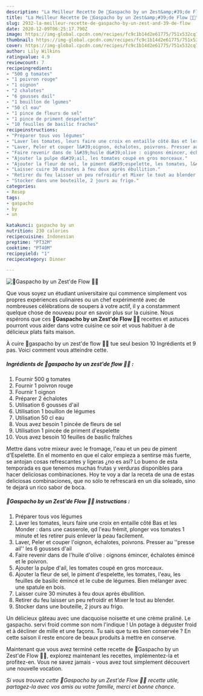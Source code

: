 ```yaml
---
description: "La Meilleur Recette De 🍅Gaspacho by un Zest&amp;#39;de Flow 🧄🧅"
title: "La Meilleur Recette De 🍅Gaspacho by un Zest&amp;#39;de Flow 🧄🧅"
slug: 2932-la-meilleur-recette-de-gaspacho-by-un-zest-and-39-de-flow
date: 2020-12-09T06:25:17.790Z
image: https://img-global.cpcdn.com/recipes/fc9c1b14d2e61775/751x532cq70/🍅gaspacho-by-un-zestde-flow-🧄🧅-photo-principale-de-la-recette.jpg
thumbnail: https://img-global.cpcdn.com/recipes/fc9c1b14d2e61775/751x532cq70/🍅gaspacho-by-un-zestde-flow-🧄🧅-photo-principale-de-la-recette.jpg
cover: https://img-global.cpcdn.com/recipes/fc9c1b14d2e61775/751x532cq70/🍅gaspacho-by-un-zestde-flow-🧄🧅-photo-principale-de-la-recette.jpg
author: Lily Wilkins
ratingvalue: 4.9
reviewcount: 7
recipeingredient:
- "500 g tomates"
- "1 poivron rouge"
- "1 oignon"
- "2 chalotes"
- "6 gousses dail"
- "1 bouillon de lgumes"
- "50 cl eau"
- "1 pince de fleurs de sel"
- "1 pince de priment despelette"
- "10 feuilles de basilic fraches"
recipeinstructions:
- "Préparer tous vos légumes"
- "Laver les tomates, leurs faire une croix en entaille côté Bas et les Monder : dans une casserole, qd l&#39;eau frémit, plonger vos tomates 1 minute et les retirer puis enlever la peau facilement."
- "Laver, Peler et couper l&#39;oignon, échalotes, poivrons. Presser au &#39;&#39;presse ail&#39;&#39; les 6 gousses d&#39;ail"
- "Faire revenir dans de l&#39;huile d&#39;olive : oignons émincer, échalotes émincé et le poivron."
- "Ajouter la pulpe d&#39;ail, les tomates coupé en gros morceaux."
- "Ajouter la fleur de sel, le piment d&#39;espelette, les tomates, l&#39;eau, les feuilles de basilic émincé et le cube de légumes. Bien mélanger avec une spatule en bois."
- "Laisser cuire 30 minutes à feu doux après ébullition."
- "Retirer du feu laisser un peu refroidir et Mixer le tout au blender."
- "Stocker dans une bouteille, 2 jours au frigo."
categories:
- Resep
tags:
- gaspacho
- by
- un

katakunci: gaspacho by un 
nutrition: 230 calories
recipecuisine: Indonesian
preptime: "PT32M"
cooktime: "PT40M"
recipeyield: "1"
recipecategory: Dinner

---
```



![🍅Gaspacho by un Zest&#39;de Flow 🧄🧅](https://img-global.cpcdn.com/recipes/fc9c1b14d2e61775/751x532cq70/🍅gaspacho-by-un-zestde-flow-🧄🧅-photo-principale-de-la-recette.jpg)

Que vous soyez un étudiant universitaire qui commence simplement vos propres expériences culinaires ou un chef expérimenté avec de nombreuses célébrations de soupers à votre actif, il y a constamment quelque chose de nouveau pour en savoir plus sur la cuisine. Nous espérons que ces <strong> 🍅Gaspacho by un Zest&#39;de Flow 🧄🧅 </strong> recettes et astuces pourront vous aider dans votre cuisine ce soir et vous habituer à de délicieux plats faits maison.

<!--inarticleads1-->

À cuire 🍅gaspacho by un zest&#39;de flow 🧄🧅 tue seul besion 10 Ingrédients et 9 pas. Voici comment vous atteindre cette.

##### Ingrédients de 🍅gaspacho by un zest&#39;de flow 🧄🧅 :

1. Fournir 500 g tomates
1. Fournir 1 poivron rouge
1. Fournir 1 oignon
1. Préparer 2 échalotes
1. Utilisation 6 gousses d&#39;ail
1. Utilisation 1 bouillon de légumes
1. Utilisation 50 cl eau
1. Vous avez besoin 1 pincée de fleurs de sel
1. Utilisation 1 pincée de priment d&#39;espelette
1. Vous avez besoin 10 feuilles de basilic fraîches


Mettre dans votre mixeur avec le fromage, l&#39;eau et un peu de piment d&#39;Espelette. En el momento en que el calor empieza a sentirse más fuerte, se antojan cosas refrescantes y ligeras ¿no es así? Lo bueno de esta temporada es que tenemos muchas frutas y verduras disponibles para hacer deliciosas combinaciones. Hoy te voy a dar la receta de una de estas deliciosas combinaciones, que no sólo te refrescará en un día soleado, sino te dejará un rico sabor de boca. 

<!--inarticleads2-->

##### 🍅Gaspacho by un Zest&#39;de Flow 🧄🧅 instructions :

1. Préparer tous vos légumes
1. Laver les tomates, leurs faire une croix en entaille côté Bas et les Monder : dans une casserole, qd l&#39;eau frémit, plonger vos tomates 1 minute et les retirer puis enlever la peau facilement.
1. Laver, Peler et couper l&#39;oignon, échalotes, poivrons. Presser au &#39;&#39;presse ail&#39;&#39; les 6 gousses d&#39;ail
1. Faire revenir dans de l&#39;huile d&#39;olive : oignons émincer, échalotes émincé et le poivron.
1. Ajouter la pulpe d&#39;ail, les tomates coupé en gros morceaux.
1. Ajouter la fleur de sel, le piment d&#39;espelette, les tomates, l&#39;eau, les feuilles de basilic émincé et le cube de légumes. Bien mélanger avec une spatule en bois.
1. Laisser cuire 30 minutes à feu doux après ébullition.
1. Retirer du feu laisser un peu refroidir et Mixer le tout au blender.
1. Stocker dans une bouteille, 2 jours au frigo.


Un délicieux gâteau avec une dacquoise noisette et une crème praliné. Le gaspacho. servi froid comme son nom l&#39;indique ! Un potage à déguster froid et à décliner de mille et une façons. Tu sais que tu es bien conservée ? En cette saison il reste encore de beaux produits à mettre en conserve. 

<!--inarticleads1-->

<p>
Maintenant que vous avez terminé cette recette de 🍅Gaspacho by un Zest&#39;de Flow 🧄🧅, explorez maintenant les recettes, implémentez-la et profitez-en. Vous ne savez jamais - vous avez tout simplement découvert une nouvelle vocation.
</p>

<p>
<i>Si vous trouvez cette 🍅Gaspacho by un Zest&#39;de Flow 🧄🧅 recette utile, partagez-la avec vos amis ou votre famille, merci et bonne chance.</i>
</p>
